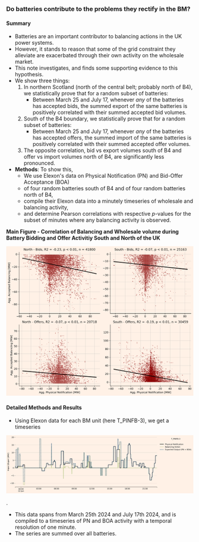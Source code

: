 ### Do batteries contribute to the problems they rectify in the BM?

#### Summary

* Batteries are an important contributor to balancing actions in the UK power systems.
* However, it stands to reason that some of the grid constraint they alleviate are exacerbated through their own activity on the wholesale market.
* This note investigates, and finds some supporting evidence to this hypothesis.
* We show three things:
    1. In northern Scotland (north of the central belt; probably north of B4), we statistically prove that for a random subset of batteries:
        - Between March 25 and July 17, whenever _any_ of the batteries has accepted bids, the summed export of the same batteries is positively correlated with their summed accepted bid volumes. 
    2. South of the B4 boundary, we statistically prove that for a random subset of batteries:
        - Between March 25 and July 17, whenever _any_ of the batteries has accepted offers, the summed import of the same batteries is positively correlated with their summed accepted offer volumes. 
    3. The opposite correlation, bid vs export volumes south of B4 and offer vs import volumes north of B4, are significantly less pronounced.
* **Methods**: To show this, 
    * We use Elexon's data on Physical Notification (PN) and Bid-Offer Acceptance (BOA)  
    * of four random batteries south of B4 and of four random batteries north of B4, 
    * compile their Elexon data into a minutely timeseries of wholesale and balancing activity,
    * and determine Pearson correlations with respective _p_-values for the subset of minutes where any balancing activity is observed.

**Main Figure - Correlation of Balancing and Wholesale volume during Battery Bidding and Offer Activitiy South and North of the UK**

![Half hourly PN and BOA](imgs/pearson_correlation_main.png)

#### Detailed Methods and Results

* Using Elexon data for each BM unit (here T_PINFB-3), we get a timeseries

![Half hourly PN and BOA](imgs/minute_PN__BOA_T_PINFB-3.png)




.
* This data spans from March 25th 2024 and July 17th 2024, and is compiled to a timeseries of PN and BOA activity with a temporal resolution of one minute.
* The series are summed over all batteries.



